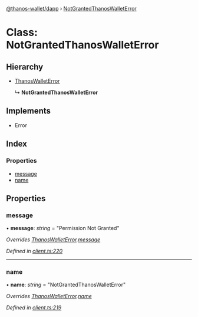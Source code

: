 [@thanos-wallet/dapp](../README.md) › [NotGrantedThanosWalletError](notgrantedthanoswalleterror.md)

# Class: NotGrantedThanosWalletError

## Hierarchy

* [ThanosWalletError](thanoswalleterror.md)

  ↳ **NotGrantedThanosWalletError**

## Implements

* Error

## Index

### Properties

* [message](notgrantedthanoswalleterror.md#message)
* [name](notgrantedthanoswalleterror.md#name)

## Properties

###  message

• **message**: *string* = "Permission Not Granted"

*Overrides [ThanosWalletError](thanoswalleterror.md).[message](thanoswalleterror.md#message)*

*Defined in [client.ts:220](https://github.com/madfish-solutions/thanoswallet-dapp/blob/bdc6bb6/src/client.ts#L220)*

___

###  name

• **name**: *string* = "NotGrantedThanosWalletError"

*Overrides [ThanosWalletError](thanoswalleterror.md).[name](thanoswalleterror.md#name)*

*Defined in [client.ts:219](https://github.com/madfish-solutions/thanoswallet-dapp/blob/bdc6bb6/src/client.ts#L219)*

